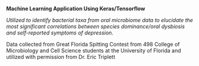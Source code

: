 **Machine Learning Application Using Keras/Tensorflow**

_Utilized to identify bacterial taxa from oral microbiome data to elucidate the most significant correlations between species dominance/oral dysbiosis and self-reported symptoms of depression._

Data collected from Great Florida Spitting Contest from 498 College of Microbiology and Cell Science students at the University of Florida and utilized with permission from Dr. Eric Triplett


